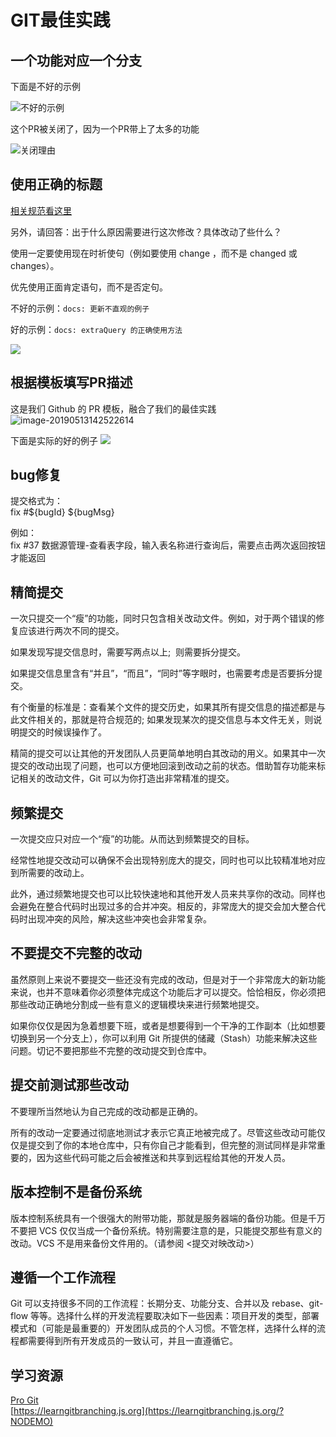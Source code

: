 # GIT最佳实践

## 一个功能对应一个分支

下面是不好的示例

![不好的示例](https://tva1.sinaimg.cn/large/006y8mN6gy1g6md819j8qj312y0dajsm.jpg)

这个PR被关闭了，因为一个PR带上了太多的功能

![关闭理由](https://tva1.sinaimg.cn/large/006y8mN6gy1g6md86mgeuj312w0aegmx.jpg)

## 使用正确的标题

[相关规范看这里](https://github.com/angular/angular.js/blob/master/DEVELOPERS.md#commits)

另外，请回答：出于什么原因需要进行这次修改？具体改动了些什么？

使用一定要使用现在时祈使句（例如要使用 change ，而不是 changed 或 changes）。

优先使用正面肯定语句，而不是否定句。

不好的示例：`docs: 更新不直观的例子`

好的示例：`docs: extraQuery 的正确使用方法`

![](https://tva1.sinaimg.cn/large/006y8mN6gy1g6mdn22hcsj312207uabq.jpg)

## 根据模板填写PR描述
这是我们 Github 的 PR 模板，融合了我们的最佳实践
![image-20190513142522614](https://tva1.sinaimg.cn/large/006y8mN6gy1g6mdpi1qp8j30zc0u0774.jpg)

下面是实际的好的例子
![](https://tva1.sinaimg.cn/large/006y8mN6gy1g6mdrclpxij30xr0u00zm.jpg)

## bug修复

提交格式为：<br />fix #${bugId} ${bugMsg}

例如：<br />fix #37 数据源管理-查看表字段，输入表名称进行查询后，需要点击两次返回按钮才能返回

## 精简提交

一次只提交一个“瘦”的功能，同时只包含相关改动文件。例如，对于两个错误的修复应该进行两次不同的提交。

如果发现写提交信息时，需要写两点以上;  则需要拆分提交。

如果提交信息里含有“并且”，“而且”，“同时”等字眼时，也需要考虑是否要拆分提交。

有个衡量的标准是：查看某个文件的提交历史，如果其所有提交信息的描述都是与此文件相关的，那就是符合规范的; 如果发现某次的提交信息与本文件无关，则说明提交的时候误操作了。

精简的提交可以让其他的开发团队人员更简单地明白其改动的用义。如果其中一次提交的改动出现了问题，也可以方便地回滚到改动之前的状态。借助暂存功能来标记相关的改动文件，Git 可以为你打造出非常精准的提交。

## 频繁提交
一次提交应只对应一个“瘦”的功能。从而达到频繁提交的目标。

经常性地提交改动可以确保不会出现特别庞大的提交，同时也可以比较精准地对应到所需要的改动上。

此外，通过频繁地提交也可以比较快速地和其他开发人员来共享你的改动。同样也会避免在整合代码时出现过多的合并冲突。相反的，非常庞大的提交会加大整合代码时出现冲突的风险，解决这些冲突也会非常复杂。

## 不要提交不完整的改动

虽然原则上来说不要提交一些还没有完成的改动，但是对于一个非常庞大的新功能来说，也并不意味着你必须整体完成这个功能后才可以提交。恰恰相反，你必须把那些改动正确地分割成一些有意义的逻辑模块来进行频繁地提交。

如果你仅仅是因为急着想要下班，或者是想要得到一个干净的工作副本（比如想要切换到另一个分支上），你可以利用 Git 所提供的储藏（Stash）功能来解决这些问题。切记不要把那些不完整的改动提交到仓库中。
## 提交前测试那些改动

不要理所当然地认为自己完成的改动都是正确的。

所有的改动一定要通过彻底地测试才表示它真正地被完成了。尽管这些改动可能仅仅是提交到了你的本地仓库中，只有你自己才能看到，但完整的测试同样是非常重要的，因为这些代码可能之后会被推送和共享到远程给其他的开发人员。

## 版本控制不是备份系统

版本控制系统具有一个很强大的附带功能，那就是服务器端的备份功能。但是千万不要把 VCS 仅仅当成一个备份系统。特别需要注意的是，只能提交那些有意义的改动。VCS 不是用来备份文件用的。（请参阅 <提交对映改动>）

## 遵循一个工作流程

Git 可以支持很多不同的工作流程：长期分支、功能分支、合并以及 rebase、git-flow 等等。选择什么样的开发流程要取决如下一些因素：项目开发的类型，部署模式和（可能是最重要的）开发团队成员的个人习惯。不管怎样，选择什么样的流程都需要得到所有开发成员的一致认可，并且一直遵循它。

## 学习资源
[Pro Git](https://git.oschina.net/progit/)<br />[https://learngitbranching.js.org](https://learngitbranching.js.org/?NODEMO)
